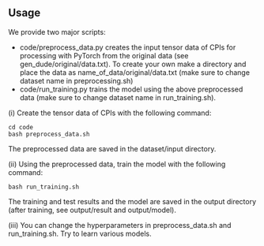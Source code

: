 

## Usage

We provide two major scripts:

- code/preprocess_data.py creates the input tensor data of CPIs
for processing with PyTorch from the original data
(see gen_dude/original/data.txt). To create your own make a directory and place the data as name_of_data/original/data.txt (make sure to change dataset name in preprocessing.sh)
- code/run_training.py trains the model using the above preprocessed data
(make sure to change dataset name in run_training.sh).

(i) Create the tensor data of CPIs with the following command:
```
cd code
bash preprocess_data.sh
```

The preprocessed data are saved in the dataset/input directory.

(ii) Using the preprocessed data, train the model with the following command:
```
bash run_training.sh
```

The training and test results and the model are saved in the output directory
(after training, see output/result and output/model).

(iii) You can change the hyperparameters in preprocess_data.sh and run_training.sh.
Try to learn various models.
